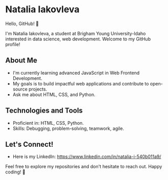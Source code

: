# Natalia Iakovleva

Hello, GitHub! 👋

I'm Natalia Iakovleva, a student at Brigham Young University-Idaho interested in data science, web development. Welcome to my GitHub profile!

## About Me

- I'm currently learning advanced JavaScript in Web Frontend Development. 
- My goals is to build impactful web applications and contribute to open-source projects.
- Ask me about HTML, CSS, and Python. 

## Technologies and Tools

- Proficient in: HTML, CSS, Python. 
- Skills: Debugging, problem-solving, teamwork, agile.

## Let's Connect!

- Here is my LinkedIn: https://www.linkedin.com/in/natalia-i-540b011a9/

Feel free to explore my repositories and don't hesitate to reach out. Happy coding! 🚀
